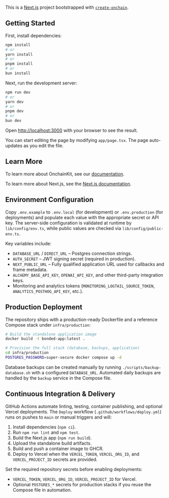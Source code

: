 This is a [Next.js](https://nextjs.org) project bootstrapped with [`create-onchain`](https://www.npmjs.com/package/create-onchain).


## Getting Started

First, install dependencies:

```bash
npm install
# or
yarn install
# or
pnpm install
# or
bun install
```

Next, run the development server:

```bash
npm run dev
# or
yarn dev
# or
pnpm dev
# or
bun dev
```

Open [http://localhost:3000](http://localhost:3000) with your browser to see the result.

You can start editing the page by modifying `app/page.tsx`. The page auto-updates as you edit the file.


## Learn More

To learn more about OnchainKit, see our [documentation](https://docs.base.org/onchainkit).

To learn more about Next.js, see the [Next.js documentation](https://nextjs.org/docs).

## Environment Configuration

Copy `.env.example` to `.env.local` (for development) or `.env.production` (for deployments) and populate each value with the appropriate secret or API key. The server-side configuration is validated at runtime by `lib/config/env.ts`, while public values are checked via `lib/config/public-env.ts`.

Key variables include:

- `DATABASE_URL` / `DIRECT_URL` – Postgres connection strings.
- `AUTH_SECRET` – JWT signing secret (required in production).
- `NEXT_PUBLIC_URL` – Fully qualified application URL used for callbacks and frame metadata.
- `ALCHEMY_BASE_API_KEY`, `OPENAI_API_KEY`, and other third-party integration keys.
- Monitoring and analytics tokens (`MONITORING_LOGTAIL_SOURCE_TOKEN`, `ANALYTICS_POSTHOG_API_KEY`, etc.).

## Production Deployment

The repository ships with a production-ready Dockerfile and a reference Compose stack under `infra/production`:

```bash
# Build the standalone application image
docker build -t bonded-app:latest .

# Provision the full stack (database, backups, application)
cd infra/production
POSTGRES_PASSWORD=super-secure docker compose up -d
```

Database backups can be created manually by running `./scripts/backup-database.sh` with a configured `DATABASE_URL`. Automated daily backups are handled by the `backup` service in the Compose file.

## Continuous Integration & Delivery

GitHub Actions automate linting, testing, container publishing, and optional Vercel deployments. The `Deploy` workflow (`.github/workflows/deploy.yml`) runs on pushes to `main` or manual triggers and will:

1. Install dependencies (`npm ci`).
2. Run `npm run lint` and `npm test`.
3. Build the Next.js app (`npm run build`).
4. Upload the standalone build artifacts.
5. Build and push a container image to GHCR.
6. Deploy to Vercel when the `VERCEL_TOKEN`, `VERCEL_ORG_ID`, and `VERCEL_PROJECT_ID` secrets are provided.

Set the required repository secrets before enabling deployments:

- `VERCEL_TOKEN`, `VERCEL_ORG_ID`, `VERCEL_PROJECT_ID` for Vercel.
- Optional `POSTGRES_*` secrets for production stacks if you reuse the Compose file in automation.
